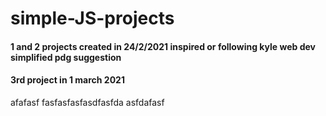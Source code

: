 # simple-JS-projects
#### 1 and 2 projects created in 24/2/2021 inspired or following kyle web dev simplified pdg suggestion
#### 3rd project in 1 march 2021

afafasf
fasfasfasfasdfasfda
asfdafasf
